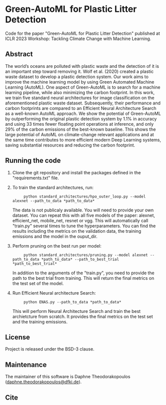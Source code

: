 # Green-AutoML for Plastic Litter Detection
Code for the paper "Green-AutoML for Plastic Litter Detection" published at ICLR 2023 Workshop: Tackling Climate Change with Machine Learning.

## Abstract
The world’s oceans are polluted with plastic waste and the detection of it is an important step toward removing it. Wolf et al. (2020) created a plastic waste dataset
to develop a plastic detection system. Our work aims to improve the machine learning model by using Green Automated Machine Learning (AutoML). One aspect of Green-AutoML is to search for a machine learning pipeline, while also minimizing the carbon footprint. In this work, we train five standard neural architectures for image classification on the aforementioned plastic waste dataset. Subsequently, their performance and carbon footprints are compared to an Efficient Neural Architecture Search as a well-known AutoML approach. We show the potential of Green-AutoML by outperforming the original plastic detection system by 1.1% in accuracy and using 33 times fewer floating point operations at inference, and only 29% of the carbon emissions of the best-known baseline. This shows the large potential of AutoML on climate-change relevant applications and at the same time contributes to more efficient modern Deep Learning systems, saving substantial resources and reducing the carbon footprint.

## Running the code
1. Clone the git repository and install the packages defined in the "requirements.txt" file.

2. To train the standard architectures, run:
 
            python standard_architectures/hpo_outer_loop.py --model alexnet --path_to_data *path_to_data*

      The data is not publicaly available. You will need to provide your own dataset. You can repeat this with all five models of the paper: alexnet, efficient_net, mobile_net, resnet or vgg. This will automatically call "train.py" several times to tune the hyperparameters. You can find the results including the metrics on the validation data, the training emissions and the model in the ouput_dir.

3. Perform pruning on the best run per model: 

            python standard_architectures/pruning.py --model alexnet --path_to_data *path_to_data* --path_to_best_trial *path_to_best_trial*

      In addition to the arguments of the "train.py", you need to provide the path to the best trial from training. This will return the final metrics on the test set of the model.

4. Run Efficient Neural architecture Search:

            python ENAS.py --path_to_data *path_to_data*

      This will perform Neural Architecture Search and train the best archietcture from scratch. It provides the final metrics on the test set and the training emissions. 

## License
Project is released under the BSD-3 clause.

## Maintenance
The maintainer of this software is Daphne Theodorakopoulos (daphne.theodorakopoulos@dfki.de).

## Cite
